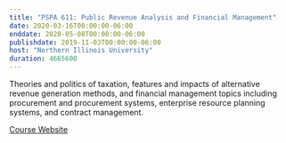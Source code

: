 ```yaml
---
title: "PSPA 611: Public Revenue Analysis and Financial Management"
date: 2020-03-16T00:00:00-06:00
enddate: 2020-05-08T00:00:00-06:00
publishdate: 2019-11-03T00:00:00-06:00
host: "Northern Illinois University"
duration: 4665600
---
```


Theories and politics of taxation, features and impacts of alternative revenue generation methods, and financial management topics including procurement and procurement systems, enterprise resource planning systems, and contract management.

[Course Website](https://pspa611.cgoodman.com)
